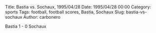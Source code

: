 Title: Bastia vs. Sochaux, 1995/04/28
Date: 1995/04/28 00:00
Category: sports
Tags: football, football scores, Bastia, Sochaux
Slug: bastia-vs-sochaux
Author: carbonero


Bastia 1 - 0 Sochaux
